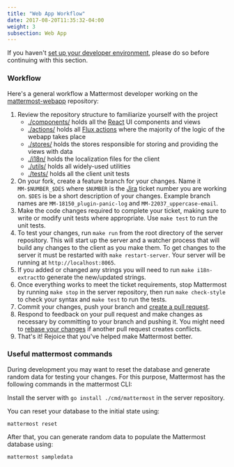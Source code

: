 ```yaml
---
title: "Web App Workflow"
date: 2017-08-20T11:35:32-04:00
weight: 3
subsection: Web App
---
```


If you haven't [set up your developer environment](https://developers.mattermost.com/contribute/webapp/developer-setup/), please do so before continuing with this section.

### Workflow ###

Here's a general workflow a Mattermost developer working on the [mattermost-webapp](https://github.com/mattermost/mattermost-webapp) repository:

1. Review the repository structure to familiarize yourself with the project
    * [./components/](https://github.com/mattermost/mattermost-webapp/tree/master/components) holds all the [React](https://facebook.github.io/react/) UI components and views
    * [./actions/](https://github.com/mattermost/mattermost-webapp/tree/master/actions) holds all [Flux actions](https://facebook.github.io/flux/docs/in-depth-overview.html#content) where the majority of the logic of the webapp takes place
    * [./stores/](https://github.com/mattermost/mattermost-webapp/tree/master/stores) holds the stores responsible for storing and providing the views with data
    * [./i18n/](https://github.com/mattermost/mattermost-webapp/tree/master/i18n) holds the localization files for the client
    * [./utils/](https://github.com/mattermost/mattermost-webapp/tree/master/utils) holds all widely-used utilities
    * [./tests/](https://github.com/mattermost/mattermost-webapp/tree/master/tests) holds all the client unit tests
2. On your fork, create a feature branch for your changes. Name it `MM-$NUMBER_$DES` where `$NUMBER` is the [Jira](https://mattermost.atlassian.net) ticket number you are working on. `$DES` is be a short description of your changes. Example branch names are `MM-18150_plugin-panic-log` and `MM-22037_uppercase-email`.
3. Make the code changes required to complete your ticket, making sure to write or modify unit tests where appropriate. Use `make test` to run the unit tests.
4. To test your changes, run `make run` from the root directory of the server repository. This will start up the server and a watcher process that will build any changes to the client as you make them. To get changes to the server it must be restarted with `make restart-server`. Your server will be running at `http://localhost:8065`.
5. If you added or changed any strings you will need to run `make i18n-extract`to generate the new/updated strings.
6. Once everything works to meet the ticket requirements, stop Mattermost by running `make stop` in the server repository, then run `make check-style` to check your syntax and `make test` to run the tests.
7. Commit your changes, push your branch and [create a pull request](https://developers.mattermost.com/blog/submitting-great-prs/).
8. Respond to feedback on your pull request and make changes as necessary by committing to your branch and pushing it. You might need to [rebase your changes](https://git-scm.com/book/en/v2/Git-Branching-Rebasing) if another pull request creates conflicts.
9. That's it! Rejoice that you've helped make Mattermost better.

### Useful mattermost commands ###

During development you may want to reset the database and generate random data for testing your changes. For this purpose, Mattermost has the following commands in the mattermost CLI:

Install the server with `go install ./cmd/mattermost` in the server repository.

You can reset your database to the initial state using:
```
mattermost reset
```

After that, you can generate random data to populate the Mattermost database using:
```
mattermost sampledata
```
